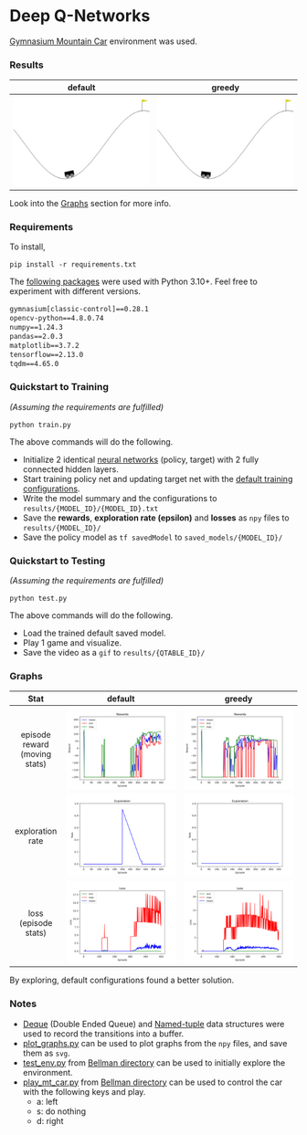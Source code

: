 # Deep Q-Networks

[Gymnasium Mountain Car](https://gymnasium.farama.org/environments/classic_control/mountain_car/) environment was used.

### Results

|                                   default                                   |                                   greedy                                    |
|:---------------------------------------------------------------------------:|:---------------------------------------------------------------------------:|
| ![](results/adam-huber-default-2023-07-12-17-46-05/2023-07-21-09-19-24.gif) | ![](results/adam-huber-exploit-2023-07-14-07-54-45/2023-07-21-09-21-22.gif) |

Look into the [Graphs](#graphs) section for more info.

### Requirements
To install,
```
pip install -r requirements.txt
```
The [following packages](requirements.txt) were used with Python 3.10+. Feel free to experiment with different versions.
```
gymnasium[classic-control]==0.28.1
opencv-python==4.8.0.74
numpy==1.24.3
pandas==2.0.3
matplotlib==3.7.2
tensorflow==2.13.0
tqdm==4.65.0
```

### Quickstart to Training
_(Assuming the requirements are fulfilled)_
```
python train.py
```
The above commands will do the following.
- Initialize 2 identical [neural networks](helpers/dqn_helper.py?plain=1#L38) (policy, target) with 2 fully connected hidden layers.
- Start training policy net and updating target net with the [default training configurations](helpers/config.py).
- Write the model summary and the configurations to `results/{MODEL_ID}/{MODEL_ID}.txt`
- Save the **rewards**, **exploration rate (epsilon)** and **losses** as `npy` files to `results/{MODEL_ID}/`
- Save the policy model as `tf savedModel` to `saved_models/{MODEL_ID}/`

### Quickstart to Testing
_(Assuming the requirements are fulfilled)_
```
python test.py
```
The above commands will do the following.
- Load the trained default saved model.
- Play 1 game and visualize.
- Save the video as a `gif` to `results/{QTABLE_ID}/`

### Graphs

|                Stat                |                               default                                |                                greedy                                |
|:----------------------------------:|:--------------------------------------------------------------------:|:--------------------------------------------------------------------:|
| episode reward <br/>(moving stats) |   ![](results/adam-huber-default-2023-07-12-17-46-05/rewards.svg)    |   ![](results/adam-huber-exploit-2023-07-14-07-54-45/rewards.svg)    |
|          exploration rate          | ![](results/adam-huber-default-2023-07-12-17-46-05/explorations.svg) | ![](results/adam-huber-exploit-2023-07-14-07-54-45/explorations.svg) |
|     loss <br/>(episode stats)      |     ![](results/adam-huber-default-2023-07-12-17-46-05/loss.svg)     |     ![](results/adam-huber-exploit-2023-07-14-07-54-45/loss.svg)     |

By exploring, default configurations found a better solution.

### Notes
- [Deque](helpers/dqn_helper.py?plain=1#L20) (Double Ended Queue) and [Named-tuple](helpers/dqn_helper.py?plain=1#L15) data structures were used to record the transitions into a buffer.
- [plot_graphs.py](helpers/plot_graphs.py) can be used to plot graphs from the `npy` files, and save them as `svg`.
- [test_env.py](../Bellman/helpers/test_env.py) from [Bellman directory](../Bellman/) can be used to initially explore the environment.
- [play_mt_car.py](../Bellman/helpers/play_mt_car.py) from [Bellman directory](../Bellman/) can be used to control the car with the following keys and play.
  - a: left
  - s: do nothing
  - d: right
